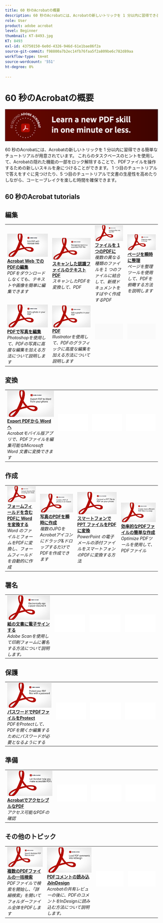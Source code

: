 ```yaml
---
title: 60 秒のAcrobatの概要
description: 60 秒のAcrobatには、Acrobatの新しいトリックを 1 分以内に習得できる簡単なチュートリアルが用意されています
role: User
product: adobe acrobat
level: Beginner
thumbnail: KT-8493.jpg
KT: 8493
exl-id: 43750150-6e0d-4326-946d-61e1bae86f2a
source-git-commit: f98800a7b2ec14fb76faa5f2a809be6c782d89aa
workflow-type: tm+mt
source-wordcount: '551'
ht-degree: 0%

---
```


# 60 秒のAcrobatの概要

![60 秒のAcrobat Image](../assets/Hero-60sec.png)

60 秒のAcrobatには、Acrobatの新しいトリックを 1 分以内に習得できる簡単なチュートリアルが用意されています。 これらのタスクベースのヒントを使用して、Acrobatの隠れた機能の一部をロック解除することで、PDFファイルを操作するための新しいスキルを身につけることができます。 1 つ目のチュートリアルで答えをすぐに見つけたり、5 つ目のチュートリアルで文書の生産性を高めたりしながら、コーヒーブレイクを楽しむ時間を確保できます。

## 60 秒のAcrobat tutorials

## 編集

<table style="table-layout:fixed">
<tr>
   <td>
    <a href="edit.md">
      <img alt="Acrobat Web でのPDFの編集" src="../assets/60sec_Edit_1280.jpg" />
    </a>
    <div>
    <a href="edit.md"><strong>Acrobat Web でのPDFの編集</strong></a>
    </div>
    <em>PDFをダウンロードしなくても、テキストや画像を簡単に編集できます</em>
    <br>
  </td>
  <td>
    <a href="textrecognition.md">
      <img alt="スキャンした認識ファイルのテキストPDF" src="../assets/60sec_Textrecognition_1280.jpg" />
    </a>
    <div>
     <a href="textrecognition.md"><strong>スキャンした認識ファイルのテキストPDF</strong></a>
    </div>
    <em>スキャンしたPDFを変換して、PDF</em>
    <br>
  </td>
  <td>
    <a href="combine-to-one-pdf.md">
      <img alt="ファイルを 1 つのPDFに" src="../assets/60sec_Combine_1280.jpg" />
    </a>
    <div>
    <a href="combine-to-one-pdf.md"><strong>ファイルを 1 つのPDFに</strong></a>
    </div>
    <em>複数の異なる種類のファイルを 1 つのファイルに結合して、新規ドキュメントをすばやく作成するPDF</em>
    <br>
  </td>
   <td>
    <a href="organize.md">
      <img alt="ページを瞬時に整理" src="../assets/60sec_Organize_1280.jpg" />
    </a>
    <div>
    <a href="organize.md"><strong>ページを瞬時に整理</strong></a>
    </div>
    <em>ページを整理ツールを使用して、PDFを俯瞰する方法を説明します</em>
    <br>
  </td>
</tr>
<tr>
  <td>
    <a href="editphoto.md">
      <img alt="PDFで写真を編集" src="../assets/60sec_Editphoto_1280.jpg" />
    </a>
    <div>
    <a href="editphoto.md"><strong>PDFで写真を編集</strong></a>
    </div>
    <em>Photoshopを使用して、PDFの写真に高度な編集を加える方法について説明します</em>
    <br>
  </td>
  <td>
    <a href="editgraphic.md">
      <img alt="PDF" src="../assets/60sec_Editgraphic_1280.jpg" />
    </a>
    <div>
    <a href="editgraphic.md"><strong>PDF</strong></a>
    </div>
    <em>Illustratorを使用して、PDFのグラフィックに高度な編集を加える方法について説明します</em>
    <br>
  </td>
  <td>
      <img alt="スペーサー" src="../assets/Grayspacer.png" />
        <div>
        <br>
  </td>
  <td>
      <img alt="スペーサー" src="../assets/Grayspacer.png" />
        <div>
        <br>
  </td>
</tr>
</table>

## 変換

<table style="table-layout:fixed">
<tr>
  <td>
    <a href="exportwordphone.md">
      <img alt="Export PDFから Word へ" src="../assets/60sec_Exportphone_1280.jpg" />
    </a>
    <div>
    <a href="exportwordphone.md"><strong>Export PDFから Word へ</strong></a>
    </div>
    <em>Acrobatモバイル版アプリで、PDFファイルを編集可能なMicrosoft Word 文書に変換できます</em>
    <br>
  </td>
  <td>
      <img alt="スペーサー" src="../assets/Whitespacer.png" />
        <div>
        <br>
  </td>
  <td>
      <img alt="スペーサー" src="../assets/Whitespacer.png" />
        <div>
        <br>
  </td>
  <td>
      <img alt="スペーサー" src="../assets/Whitespacer.png" />
        <div>
        <br>
  </td>
</tr>
</table>

## 作成

<table style="table-layout:fixed">
<tr>
  <td>
    <a href="wordform.md">
      <img alt="フォームフィールドを含むPDFに Word を変換する" src="../assets/60sec_Wordform_1280.jpg" />
    </a>
    <div>
     <a href="wordform.md"><strong>フォームフィールドを含むPDFに Word を変換する</strong></a>
    </div>
    <em>Word のファイルとフォームをPDFに変換し、フォームフィールドを自動的に作成</em>
    <br>
  </td>
  <td>
      <a href="photo.md">
        <img alt="写真のPDFを瞬時に作成" src="../assets/60sec_Photo_1280.jpg" />
      </a>
      <div>
      <a href="photo.md"><strong>写真のPDFを瞬時に作成</strong></a>
      </div>
      <em>複数のJPGをAcrobatアイコンにドラッグ&amp;ドロップするだけでPDFを作成できます</em>
      <br>
  </td>
  <td>
    <a href="phone.md">
      <img alt="スマートフォンで PPT ファイルをPDFに変換" src="../assets/60sec_Phone_1280.jpg" />
    </a>
    <div>
    <a href="phone.md"><strong>スマートフォンで PPT ファイルをPDFに変換</strong></a>
    </div>
    <em>PowerPoint の電子メールの添付ファイルをスマートフォンのPDFに変換する方法</em>
    <br>
  </td>
  <td>
      <a href="optimize.md">
        <img alt="効率的なPDFファイルの簡単な作成" src="../assets/60sec_Optimize_1280.jpg" />
      </a>
      <div>
      <a href="optimize.md"><strong>効率的なPDFファイルの簡単な作成</strong></a>
      </div>
      <em>Optimize PDFツールを使用して、PDFファイル</em>
      <br>
  </td>
</tr>
</table>

## 署名

<table style="table-layout:fixed">
<tr>
  <td>
    <a href="sign.md">
      <img alt="紙の文書に電子サインする" src="../assets/60sec_Sign_1280.jpg" />
    </a>
    <div>
    <a href="sign.md"><strong>紙の文書に電子サインする</strong></a>
    </div>
    <em>Adobe Scanを使用して印刷フォームに署名する方法について説明します。</em>
    <br>
  </td>
  <td>
      <img alt="スペーサー" src="../assets/Whitespacer.png" />
        <div>
        <br>
  </td>
  <td>
      <img alt="スペーサー" src="../assets/Whitespacer.png" />
        <div>
        <br>
  </td>
  <td>
      <img alt="スペーサー" src="../assets/Whitespacer.png" />
        <div>
        <br>
  </td>
</tr>
</table>

## 保護

<table style="table-layout:fixed">
<tr>
  <td>
    <a href="protect.md">
      <img alt="パスワードでPDFファイルをProtect" src="../assets/60sec_Protect_1280.jpg" />
    </a>
    <div>
    <a href="protect.md"><strong>パスワードでPDFファイルをProtect</strong></a>
    </div>
    <em>PDFをProtectして、PDFを開くか編集するためにパスワードが必要となるようにする</em>
    <br>
  </td>
  <td>
      <img alt="スペーサー" src="../assets/Whitespacer.png" />
        <div>
        <br>
  </td>
  <td>
      <img alt="スペーサー" src="../assets/Whitespacer.png" />
        <div>
        <br>
  </td>
  <td>
      <img alt="スペーサー" src="../assets/Whitespacer.png" />
        <div>
        <br>
  </td>
</tr>
</table>

## 準備

<table style="table-layout:fixed">
<tr>
  <td>
    <a href="accessible.md">
      <img alt="AcrobatでアクセシブルなPDF" src="../assets/60sec_Accessible_1280.jpg" />
    </a>
    <div>
    <a href="accessible.md"><strong>AcrobatでアクセシブルなPDF</strong></a>
    </div>
    <em>アクセス可能なPDFの確認</em>
    <br>
  </td>
  <td>
      <img alt="スペーサー" src="../assets/Whitespacer.png" />
        <div>
        <br>
  </td>
  <td>
      <img alt="スペーサー" src="../assets/Whitespacer.png" />
        <div>
        <br>
  </td>
  <td>
      <img alt="スペーサー" src="../assets/Whitespacer.png" />
        <div>
        <br>
  </td>
</tr>
</table>

## その他のトピック

<table style="table-layout:fixed">
<tr>
  <td>
    <a href="search.md">
      <img alt="複数のPDFファイルの一括検索" src="../assets/60sec_Search_1280.jpg" />
    </a>
    <div>
     <a href="search.md"><strong>複数のPDFファイルの一括検索</strong></a>
    </div>
    <em>PDFファイルで検索を開始し、「詳細検索」を開いてフォルダーファイル全体をPDFします</em>
    <br>
  </td>
  <td>
    <a href="indesign.md">
      <img alt="PDFコメントの読み込みInDesign" src="../assets/60sec_InDesign_1280.jpg" />
    </a>
    <div>
    <a href="indesign.md"><strong>PDFコメントの読み込みInDesign</strong></a>
    </div>
    <em>Acrobatの共有レビューの後に、PDFのコメントをInDesignに読み込む方法について説明します。</em>
    <br>
  </td>
  <td>
      <img alt="スペーサー" src="../assets/Whitespacer.png" />
        <div>
        <br>
  </td>
  <td>
      <img alt="スペーサー" src="../assets/Whitespacer.png" />
        <div>
        <br>
  </td>
</tr>
</table>